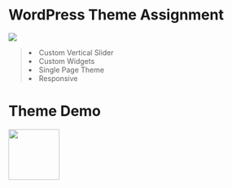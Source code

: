 <h1>WordPress Theme Assignment </h1>  <img src="https://i.ibb.co/dLjmzqP/Webp-net-resizeimage.png">

<blockquote>
  <li>Custom Vertical Slider</li>
  <li>Custom Widgets</li>
  <li>Single Page Theme</li>
  <li>Responsive</li>
</blockquote>


<h1> Theme Demo </h1> <img src="https://cdn0.iconfinder.com/data/icons/ui-essence/32/_1ui-512.png" height="100" width="100">
